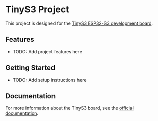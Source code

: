 # TinyS3 Project

This project is designed for the [TinyS3 ESP32-S3 development board](https://esp32s3.com/tinys3.html).

## Features

- TODO: Add project features here

## Getting Started

- TODO: Add setup instructions here

## Documentation

For more information about the TinyS3 board, see the [official documentation](https://esp32s3.com/tinys3.html).
